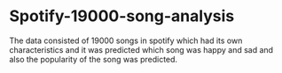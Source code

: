 # Spotify-19000-song-analysis
The data consisted of 19000 songs in spotify which had its own characteristics and it was predicted which song was happy and sad and also the popularity of the song was predicted.
